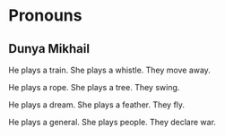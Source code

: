 # Pronouns
## Dunya Mikhail
He plays a train.
She plays a whistle.
They move away.

He plays a rope.
She plays a tree.
They swing.

He plays a dream.
She plays a feather.
They fly.

He plays a general.
She plays people.
They declare war.